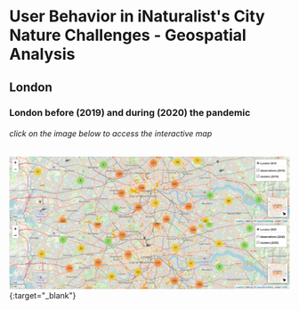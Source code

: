 # User Behavior in iNaturalist's City Nature Challenges - Geospatial Analysis 



## London 

### London before (2019) and during (2020) the pandemic 
###### click on the image below to access the interactive map

[![london_dualmap](london_dual.PNG)](https://albrecht-mariz.github.io/interactive_maps/map_london_osm_dualmap.html){:target="_blank"}




